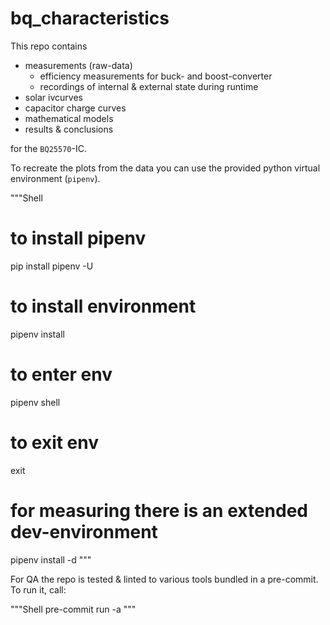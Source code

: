 # bq_characteristics

This repo contains

- measurements (raw-data)
  - efficiency measurements for buck- and boost-converter
  - recordings of internal & external state during runtime
- solar ivcurves
- capacitor charge curves
- mathematical models
- results & conclusions

for the `BQ25570`-IC.

To recreate the plots from the data you can use the provided python virtual environment (`pipenv`).

"""Shell
# to install pipenv
pip install pipenv -U

# to install environment
pipenv install

# to enter env
pipenv shell

# to exit env
exit

# for measuring there is an extended dev-environment
pipenv install -d
"""

For QA the repo is tested & linted to various tools bundled in a pre-commit.
To run it, call:

"""Shell
pre-commit run -a
"""
